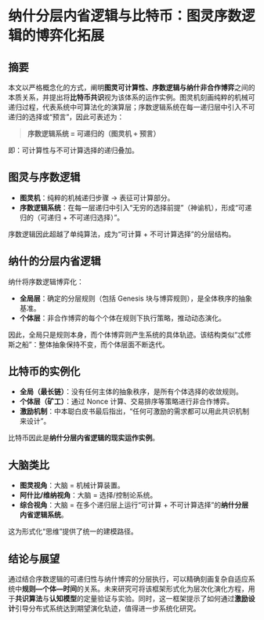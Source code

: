 # 纳什分层内省逻辑与比特币：图灵序数逻辑的博弈化拓展

## 摘要
本文以严格概念化的方式，阐明**图灵可计算性、序数逻辑与纳什非合作博弈**之间的本质关系，并提出将**比特币共识**视为该体系的运作实例。图灵机刻画纯粹的机械可递归过程，代表系统中可算法化的演算层；序数逻辑系统在每一递归层中引入不可递归的选择或“预言”，因此可表述为：  

> **序数逻辑系统 = 可递归的（图灵机 + 预言）**  

即：可计算性与不可计算选择的递归叠加。

## 图灵与序数逻辑
- **图灵机**：纯粹的机械递归步骤 → 表征可计算部分。  
- **序数逻辑系统**：在每一层递归中引入“无穷的选择前提”（神谕机），形成“可递归的（可递归 + 不可递归选择）”。  

序数逻辑因此超越了单纯算法，成为“可计算 + 不可计算选择”的分层结构。

## 纳什的分层内省逻辑
纳什将序数逻辑博弈化：  
- **全局层**：确定的分层规则（包括 Genesis 块与博弈规则），是全体秩序的抽象基准。  
- **个体层**：非合作博弈的每个个体在规则下执行策略，推动动态演化。  

因此，全局只是规则本身，而个体博弈则产生系统的具体轨迹。该结构类似“忒修斯之船”：整体抽象保持不变，而个体层面不断迭代。

## 比特币的实例化
- **全局（最长链）**：没有任何主体的抽象秩序，是所有个体选择的收敛规则。  
- **个体层（矿工）**：通过 Nonce 计算、交易排序等策略进行非合作博弈。  
- **激励机制**：中本聪白皮书最后指出，“任何可激励的需求都可以用此共识机制来设计”。  

比特币因此是**纳什分层内省逻辑的现实运作实例**。

## 大脑类比
- **图灵视角**：大脑 = 机械计算装置。  
- **阿什比/维纳视角**：大脑 = 选择/控制论系统。  
- **综合视角**：大脑 = 在多个递归层上运行“可计算 + 不可计算选择”的**纳什分层内省逻辑系统**。  

这为形式化“思维”提供了统一的建模路径。

## 结论与展望
通过结合序数逻辑的可递归性与纳什博弈的分层执行，可以精确刻画复杂自适应系统中**规则—个体—时间**的关系。未来研究可将该框架形式化为层次化演化方程，用于**共识算法**与**认知模型**的定量验证与实验。同时，这一框架提示了如何通过**激励设计**引导分布式系统达到期望演化轨迹，值得进一步系统化研究。
